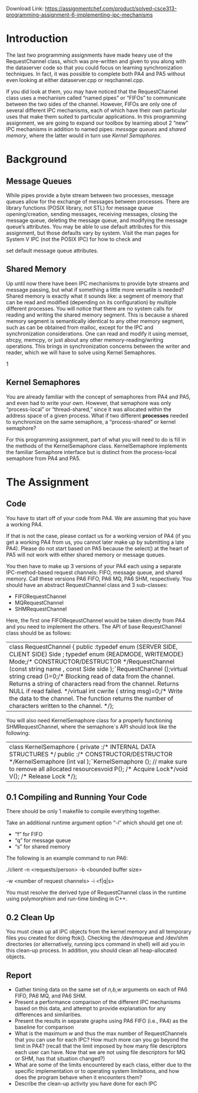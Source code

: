 Download Link: https://assignmentchef.com/product/solved-csce313-programming-assignment-6-implementing-ipc-mechanisms
<br>
<h1>Introduction</h1>

The last two programming assignments have made heavy use of the RequestChannel class, which was pre-written and given to you along with the dataserver code so that you could focus on learning synchronization techniques. In fact, it was possible to complete both PA4 and PA5 without even looking at either dataserver.cpp or reqchannel.cpp.

If you did look at them, you may have noticed that the RequestChannel class uses a mechanism called “named pipes” or “FIFOs” to communicate between the two sides of the channel. However, FIFOs are only one of several different IPC mechanisms, each of which have their own particular uses that make them suited to particular applications. In this programming assignment, we are going to expand our toolbox by learning about 2 “new” IPC mechanisms in addition to named pipes: <em>message queues </em>and <em>shared memory</em>, where the latter would in turn use <em>Kernel Semaphores</em>.

<h1>Background</h1>

<h2>Message Queues</h2>

While pipes provide a byte stream between two processes, message queues allow for the exchange of messages between processes. There are library functions (POSIX library, not STL) for message queue opening/creation, sending messages, receiving messages, closing the message queue, deleting the message queue, and modifying the message queue’s attributes. You may be able to use default attributes for this assignment, but those defaults vary by system. Visit the man pages for System V IPC (not the POSIX IPC) for how to check and

set default message queue attributes.

<h2>Shared Memory</h2>

Up until now there have been IPC mechanisms to provide byte streams and message passing, but what if something a little more versatile is needed? Shared memory is exactly what it sounds like: a segment of memory that can be read and modified (depending on its configuration) by multiple different processes. You will notice that there are no system calls for reading and writing the shared memory segment. This is because a shared memory segment is semantically identical to any other memory segment, such as can be obtained from malloc, except for the IPC and synchronization considerations. One can read and modify it using memset, strcpy, memcpy, or just about any other memory-reading/writing operations. This brings in synchronization concerns between the writer and reader, which we will have to solve using Kernel Semaphores.

1

<h2>Kernel Semaphores</h2>

You are already familiar with the concept of semaphores from PA4 and PA5, and even had to write your own. However, that semaphore was only “process-local” or “thread-shared,” since it was allocated within the address space of a given process. What if two different <strong>processes </strong>needed to synchronize on the same semaphore, a “process-shared” or kernel semaphore?

For this programming assignment, part of what you will need to do is fill in the methods of the KernelSemaphore class. KernelSemaphore implements the familiar Semaphore interface but is distinct from the process-local semaphore from PA4 and PA5.

<h1>The Assignment</h1>

<h2>Code</h2>

You have to start off of your code from PA4. We are assuming that you have a working PA4.

If that is not the case, please contact us for a working version of PA4 (if you get a working PA4 from us, you cannot later make up by submitting a late PA4). Please do not start based on PA5 because the select() at the heart of PA5 will not work with either shared memory or message queues.

You then have to make up 3 versions of your PA4 each using a separate IPC-method-based request channels: FIFO, message queue, and shared memory. Call these versions PA6 FIFO, PA6 MQ, PA6 SHM, respectively. You should have an abstract RequestChannel class and 3 sub-classes:

<ul>

 <li>FIFORequestChannel</li>

 <li>MQRequestChannel</li>

 <li>SHMRequestChannel</li>

</ul>

Here, the first one FIFOReqeustChannel would be taken directly from PA4 and you need to implement the others. The API of base RequestChannel class should be as follows:

<table width="624">

 <tbody>

  <tr>

   <td width="624">class RequestChannel { public :typedef enum {SERVER SIDE, CLIENT SIDE} Side ; typedef enum {READMODE, WRITEMODE} Mode;/* CONSTRUCTOR/DESTRUCTOR */RequestChannel (const string                  name , const Side           side );˜RequestChannel ();virtual string            cread ()=0;/* Blocking read of data from the channel. Returns a string of characters read from the channel. Returns NULL if read failed. */virtual int cwrite ( string msg)=0;/* Write the data to the channel. The function returns the number of characters written to the channel. */};</td>

  </tr>

 </tbody>

</table>

You will also need KernelSemaphore class for a properly functioning SHMRequestChannel, where the semaphore´s API should look like the following:

<table width="624">

 <tbody>

  <tr>

   <td width="624">class KernelSemaphore { private :/* INTERNAL DATA STRUCTURES */ public :/* CONSTRUCTOR/DESTRUCTOR            */KernelSemaphore (int val );˜KernelSemaphore (); // make sure to remove all allocated resourcesvoid P(); /* Acquire Lock*/void V(); /* Release Lock */};</td>

  </tr>

 </tbody>

</table>

<h2>0.1          Compiling and Running Your Code</h2>

There should be only 1 makefile to compile everything together.

Take an additional runtime argument option “-i” which should get one of:

<ul>

 <li>“f” for FIFO</li>

 <li>“q” for message queue</li>

 <li>“s” for shared memory</li>

</ul>

The following is an example command to run PA6:

./client -n &lt;requests/person&gt; -b &lt;bounded buffer size&gt;

-w &lt;number of request channels&gt; -i &lt;f|q|s&gt;

You must resolve the derived type of RequestChannel class in the runtime using polymorphism and run-time binding in C++.

<h2>0.2       Clean Up</h2>

You must clean up all IPC objects from the kernel memory and all temporary files you created for doing ftok(). Checking the /dev/mqueue and /dev/shm directories (or alternatively, running ipcs command in shell) will aid you in this clean-up process. In addition, you should clean all heap-allocated objects.

<h2>Report</h2>

<ul>

 <li>Gather timing data on the same set of <em>n,b,w </em>arguments on each of PA6 FIFO, PA6 MQ, and PA6 SHM.</li>

 <li>Present a performance comparison of the different IPC mechanisms based on this data, and attempt to provide explanation for any differences and similarities.</li>

 <li>Present the results in separate graphs using PA6 FIFO (i.e., PA4) as the baseline for comparison</li>

 <li>What is the maximum <em>w </em>and thus the max number of RequestChannels that you can use for each IPC? How much more can you go beyond the limit in PA4? (recall that the limit imposed by how many file descriptors each user can have. Now that we are not using file descriptors for MQ or SHM, has that situation changed?)</li>

 <li>What are some of the limits encountered by each class, either due to the specific implementation or to operating system limitations, and how does the program behave when it encounters them?</li>

 <li>Describe the clean-up activity you have done for each IPC</li>

</ul>


